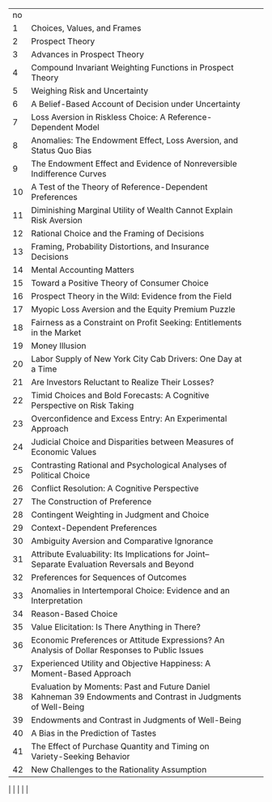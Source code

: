 |     |                                                                                                              |     |     |
| --- | ------------------------------------------------------------------------------------------------------------ | --- | --- |
| no  |                                                                                                              |     |     |
| 1   | Choices, Values, and Frames                                                                                  |     |     |
| 2   | Prospect Theory                                                                                              |     |     |
| 3   | Advances in Prospect Theory                                                                                  |     |     |
| 4   | Compound Invariant Weighting Functions in Prospect Theory                                                    |     |     |
| 5   | Weighing Risk and Uncertainty                                                                                |     |     |
| 6   | A Belief-Based Account of Decision under Uncertainty                                                         |     |     |
| 7   | Loss Aversion in Riskless Choice: A Reference-Dependent Model                                                |     |     |
| 8   | Anomalies: The Endowment Effect, Loss Aversion, and Status Quo Bias                                          |     |     |
| 9   | The Endowment Effect and Evidence of Nonreversible Indifference Curves                                       |     |     |
| 10  | A Test of the Theory of Reference-Dependent Preferences                                                      |     |     |
| 11  | Diminishing Marginal Utility of Wealth Cannot Explain Risk Aversion                                          |     |     |
| 12  | Rational Choice and the Framing of Decisions                                                                 |     |     |
| 13  | Framing, Probability Distortions, and Insurance Decisions                                                    |     |     |
| 14  | Mental Accounting Matters                                                                                    |     |     |
| 15  | Toward a Positive Theory of Consumer Choice                                                                  |     |     |
| 16  | Prospect Theory in the Wild: Evidence from the Field                                                         |     |     |
| 17  | Myopic Loss Aversion and the Equity Premium Puzzle                                                           |     |     |
| 18  | Fairness as a Constraint on Profit Seeking: Entitlements in the Market                                       |     |     |
| 19  | Money Illusion                                                                                               |     |     |
| 20  | Labor Supply of New York City Cab Drivers: One Day at a Time                                                 |     |     |
| 21  | Are Investors Reluctant to Realize Their Losses?                                                             |     |     |
| 22  | Timid Choices and Bold Forecasts: A Cognitive Perspective on Risk Taking                                     |     |     |
| 23  | Overconfidence and Excess Entry: An Experimental Approach                                                    |     |     |
| 24  | Judicial Choice and Disparities between Measures of Economic Values                                          |     |     |
| 25  | Contrasting Rational and Psychological Analyses of Political Choice                                          |     |     |
| 26  | Conflict Resolution: A Cognitive Perspective                                                                 |     |     |
| 27  | The Construction of Preference                                                                               |     |     |
| 28  | Contingent Weighting in Judgment and Choice                                                                  |     |     |
| 29  | Context-Dependent Preferences                                                                                |     |     |
| 30  | Ambiguity Aversion and Comparative Ignorance                                                                 |     |     |
| 31  | Attribute Evaluability: Its Implications for Joint–Separate Evaluation Reversals and Beyond                  |     |     |
| 32  | Preferences for Sequences of Outcomes                                                                        |     |     |
| 33  | Anomalies in Intertemporal Choice: Evidence and an Interpretation                                            |     |     |
| 34  | Reason-Based Choice                                                                                          |     |     |
| 35  | Value Elicitation: Is There Anything in There?                                                               |     |     |
| 36  | Economic Preferences or Attitude Expressions? An Analysis of Dollar Responses to Public Issues               |     |     |
| 37  | Experienced Utility and Objective Happiness: A Moment-Based Approach                                         |     |     |
| 38  | Evaluation by Moments: Past and Future Daniel Kahneman 39 Endowments and Contrast in Judgments of Well-Being |     |     |
| 39  | Endowments and Contrast in Judgments of Well-Being                                                           |     |     |
| 40  | A Bias in the Prediction of Tastes                                                                           |     |     |
| 41  | The Effect of Purchase Quantity and Timing on Variety-Seeking Behavior                                       |     |     |
| 42  | New Challenges to the Rationality Assumption                                                                 |     |     |
| 
|                                                                                                              |     |     |